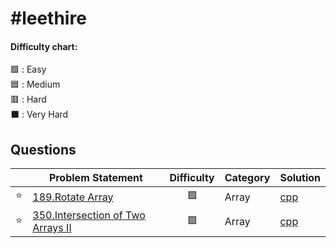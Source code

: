# #leethire



#### Difficulty chart:
🟩 : Easy
<br/>
🟦 : Medium
<br/>
🟥 : Hard
<br/>
⬛ : Very Hard
<br/>

## Questions


|  | Problem Statement | Difficulty | Category | Solution |
| :------: | ----------------- | :--------: | -------- |-------|
| :star: | [189.Rotate Array](https://leetcode.com/problems/rotate-array/) | 🟩 | Array | [cpp](https://github.com/iamay/leethire/blob/main/rotate-array.cpp) |
| :star: | [350.Intersection of Two Arrays II](https://leetcode.com/problems/intersection-of-two-arrays-ii/) | 🟩 | Array | [cpp](https://github.com/iamay/leethire/blob/main/intersection-of-two-arrays-ii.cpp) |

